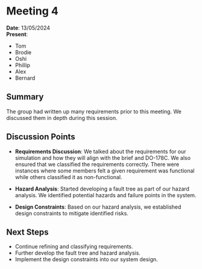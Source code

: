 # Meeting 4

**Date**: 13/05/2024  
**Present**: 
- Tom
- Brodie
- Oshi
- Phillip
- Alex
- Bernard

## Summary

The group had written up many requirements prior to this meeting. We discussed them in depth during this session.

## Discussion Points

- **Requirements Discussion**: We talked about the requirements for our simulation and how they will align with the brief and DO-178C. We also ensured that we classified the requirements correctly. There were instances where some members felt a given requirement was functional while others classified it as non-functional.

- **Hazard Analysis**: Started developing a fault tree as part of our hazard analysis. We identified potential hazards and failure points in the system.

- **Design Constraints**: Based on our hazard analysis, we established design constraints to mitigate identified risks.

## Next Steps

- Continue refining and classifying requirements.
- Further develop the fault tree and hazard analysis.
- Implement the design constraints into our system design.
